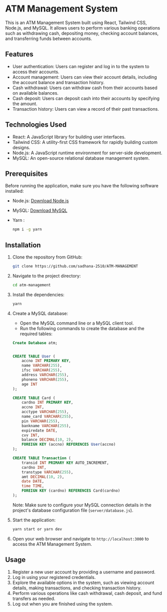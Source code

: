 # ATM Management System

This is an ATM Management System built using React, Tailwind CSS, Node.js, and MySQL. It allows users to perform various banking operations such as withdrawing cash, depositing money, checking account balances, and transferring funds between accounts.

## Features

- User authentication: Users can register and log in to the system to access their accounts.
- Account management: Users can view their account details, including the account balance and transaction history.
- Cash withdrawal: Users can withdraw cash from their accounts based on available balances.
- Cash deposit: Users can deposit cash into their accounts by specifying the amount.
- Transaction history: Users can view a record of their past transactions.

## Technologies Used

- React: A JavaScript library for building user interfaces.
- Tailwind CSS: A utility-first CSS framework for rapidly building custom designs.
- Node.js: A JavaScript runtime environment for server-side development.
- MySQL: An open-source relational database management system.

## Prerequisites

Before running the application, make sure you have the following software installed:

- Node.js: [Download Node.js](https://nodejs.org)
- MySQL: [Download MySQL](https://www.mysql.com/downloads/)
- Yarn : 

    ```bash
    npm i -g yarn
    ```

## Installation

1.  Clone the repository from GitHub:

    ```bash
    git clone https://github.com/sadhana-2510/ATM-MANAGEMENT
    ```

2.  Navigate to the project directory:

    ```bash
    cd atm-management
    ```

3.  Install the dependencies:

    ```bash
    yarn
    ```

4.  Create a MySQL database:

    - Open the MySQL command line or a MySQL client tool.
    - Run the following commands to create the database and the required tables:

    ```sql
    Create Database atm;

    
    CREATE TABLE User ( 
        accno INT PRIMARY KEY,
        name VARCHAR(255),
        ifsc VARCHAR(255),
        address VARCHAR(255),
        phoneno VARCHAR(255),
        age INT
    );
    
    CREATE TABLE Card (
        cardno INT PRIMARY KEY,
        accno INT,
        acctype VARCHAR(255),
        name_card VARCHAR(255),
        pin VARCHAR(255),
        bankname VARCHAR(255),
        expiredate DATE,
        cvv INT,
        balance DECIMAL(10, 2),
        FOREIGN KEY (accno) REFERENCES User(accno)
    );  
    
    CREATE TABLE Transaction (
        transid INT PRIMARY KEY AUTO_INCREMENT,
        cardno INT,
        transtype VARCHAR(255),
        amt DECIMAL(10, 2),
        date DATE,
        time TIME,
        FOREIGN KEY (cardno) REFERENCES Card(cardno)
    );
    ```

     Note: Make sure to configure your MySQL connection details in the project's database configuration file (`server/database.js`).

5. Start the application:

   ```bash
   yarn start or yarn dev
   ```

6. Open your web browser and navigate to `http://localhost:3000` to access the ATM Management System.

## Usage

1. Register a new user account by providing a username and password.
2. Log in using your registered credentials.
3. Explore the available options in the system, such as viewing account details, making transactions, and checking transaction history.
4. Perform various operations like cash withdrawal, cash deposit, and fund transfers as needed.
5. Log out when you are finished using the system.


